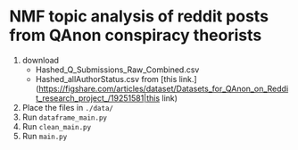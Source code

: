 # NMF topic analysis of reddit posts from QAnon conspiracy theorists

1. download 
    - Hashed_Q_Submissions_Raw_Combined.csv
    - Hashed_allAuthorStatus.csv
    from [this link.](https://figshare.com/articles/dataset/Datasets_for_QAnon_on_Reddit_research_project_/19251581|this link) 
2. Place the files in `./data/`
3. Run `dataframe_main.py`
4. Run `clean_main.py`
5. Run `main.py`
